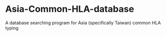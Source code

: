 # Asia-Common-HLA-database
A database searching program for Asia (specifically Taiwan) common HLA typing
